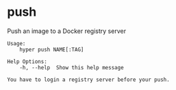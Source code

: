 # push

Push an image to a Docker registry server

```
Usage:
	hyper push NAME[:TAG]

Help Options:
	-h, --help  Show this help message

You have to login a registry server before your push.
```
